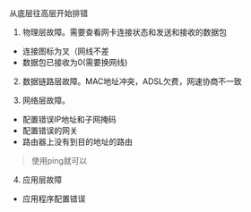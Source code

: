 从底层往高层开始排错

1. 物理层故障。需要查看网卡连接状态和发送和接收的数据包
  * 连接图标为叉（网线不差
  * 数据包已接收为0(需要换网线)

2. 数据链路层故障。MAC地址冲突，ADSL欠费，网速协商不一致

3. 网络层故障。
  * 配置错误IP地址和子网掩码
  * 配置错误的网关
  * 路由器上没有到目的地址的路由

> 使用ping就可以
4. 应用层故障
  * 应用程序配置错误
